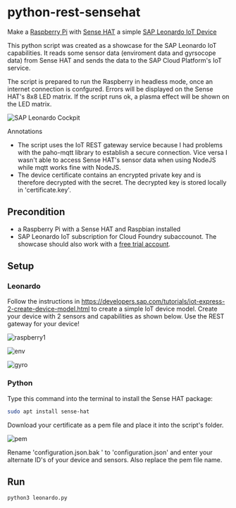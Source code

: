 # python-rest-sensehat

Make a [Raspberry Pi](https://www.raspberrypi.org) with [Sense HAT](https://projects.raspberrypi.org/en/projects/getting-started-with-the-sense-hat) a simple [SAP Leonardo IoT Device](https://www.sap.com/products/leonardo.html)

This python script was created as a showcase for the SAP Leonardo IoT capabilities. It reads some sensor data (enviroment data and gyrsocope data) from Sense HAT and sends the data to the SAP Cloud Platform's IoT service. 

The script is prepared to run the Raspberry in headless mode, once an internet connection is confgured. Errors will be displayed on the Sense HAT's 8x8 LED matrix. If the script runs ok, a  plasma effect will be shown on the LED matrix.

![SAP Leonardo Cockpit](https://github.com/jenska/python-rest-sensehat/blob/master/images/rasp001.JPG "SAP Leonardo Cockpit")

Annotations
+ The script uses the IoT REST gateway service because I had problems with the paho-mqtt library to establish a secure connection. Vice versa I wasn't able to access Sense HAT's sensor data when using NodeJS while mqtt works fine with NodeJS.
+ The device certificate contains an encrypted private key and is therefore decrypted with the secret. The decrypted key is stored locally  in 'certificate.key'.

## Precondition 

+ a Raspberry Pi with a Sense HAT and Raspbian installed
+ SAP Leonardo IoT subscription for Cloud Foundry subaccounot. The showcase should also work with a [free trial account](https://developers.sap.com/tutorials/hcp-create-trial-account.html). 

## Setup 

### Leonardo

Follow the instructions in https://developers.sap.com/tutorials/iot-express-2-create-device-model.html to create a simple IoT device model.
Create your device with 2 sensors and capabilities as shown below. Use the REST gateway for your device! 

![raspberry1](https://github.com/jenska/python-rest-sensehat/blob/master/images/rasp002.JPG "raspberry1")

![env](https://github.com/jenska/python-rest-sensehat/blob/master/images/rasp003.JPG "env")

![gyro](https://github.com/jenska/python-rest-sensehat/blob/master/images/rasp004.JPG "gyro")

### Python

Type this command into the terminal to install the Sense HAT package:

```bash
sudo apt install sense-hat
```
Download your certificate as a pem file and place it into the script's folder.

![pem](https://github.com/jenska/python-rest-sensehat/blob/master/images/rasp005.JPG "pem")

Rename 'configuration.json.bak ' to 'configuration.json' and enter your alternate ID's of your device and sensors.
Also replace the pem file name.

## Run

```bash
python3 leonardo.py
```
